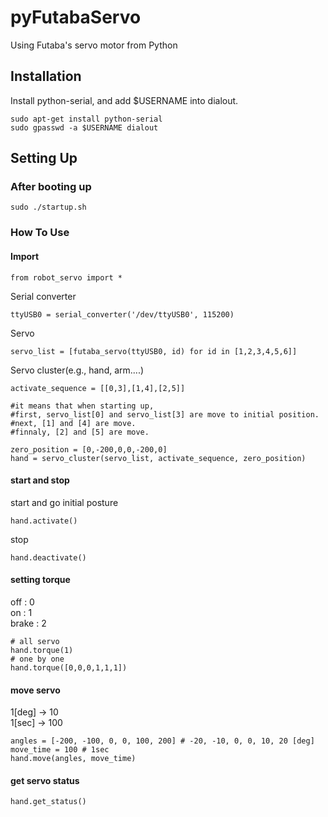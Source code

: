 # pyFutabaServo
Using Futaba's servo motor from Python

## Installation
Install python-serial, and add $USERNAME into dialout.
```
sudo apt-get install python-serial
sudo gpasswd -a $USERNAME dialout
```

## Setting Up 
### After booting up
```
sudo ./startup.sh
```

### How To Use
#### Import 
```
from robot_servo import *
```
Serial converter
```
ttyUSB0 = serial_converter('/dev/ttyUSB0', 115200)
```
Servo
```
servo_list = [futaba_servo(ttyUSB0, id) for id in [1,2,3,4,5,6]]
```
Servo cluster(e.g., hand, arm....)
```
activate_sequence = [[0,3],[1,4],[2,5]]

#it means that when starting up,
#first, servo_list[0] and servo_list[3] are move to initial position.
#next, [1] and [4] are move.
#finnaly, [2] and [5] are move.

zero_position = [0,-200,0,0,-200,0]
hand = servo_cluster(servo_list, activate_sequence, zero_position)
```

#### start and stop
start and go initial posture
```
hand.activate()
```
stop
```
hand.deactivate()
```

#### setting torque

off   : 0  
on    : 1  
brake : 2  

```
# all servo
hand.torque(1)
# one by one
hand.torque([0,0,0,1,1,1])
```

#### move servo
1[deg] -> 10  
1[sec] -> 100  

```
angles = [-200, -100, 0, 0, 100, 200] # -20, -10, 0, 0, 10, 20 [deg]
move_time = 100 # 1sec
hand.move(angles, move_time)
```

#### get servo status
```
hand.get_status()
```
